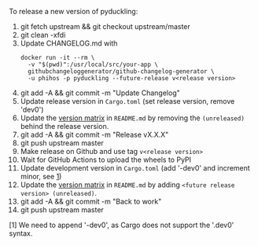 To release a new version of pyduckling:
1. git fetch upstream && git checkout upstream/master
2. git clean -xfdi
3. Update CHANGELOG.md with
   ```shell
   docker run -it --rm \
     -v "$(pwd)":/usr/local/src/your-app \
     githubchangeloggenerator/github-changelog-generator \
     -u phihos -p pyduckling --future-release v<release version>
   ```
4. git add -A && git commit -m "Update Changelog"
5. Update release version in ``Cargo.toml`` (set release version, remove 'dev0')
6. Update the [version matrix](./README.md#version-matrix) in `README.md` by removing the `(unreleased)` behind the release version.
7. git add -A && git commit -m "Release vX.X.X"
8. git push upstream master
9. Make release on Github and use tag `v<release version>`
10. Wait for GitHub Actions to upload the wheels to PyPI
11. Update development version in ``Cargo.toml`` (add '-dev0' and increment minor, see [1](#explanation))
12. Update the [version matrix](./README.md#version-matrix) in `README.md` by adding `<future release version> (unreleased)`.
13. git add -A && git commit -m "Back to work"
14. git push upstream master


[<a name="explanation">1</a>] We need to append '-dev0', as Cargo does not support the '.dev0'
syntax.
